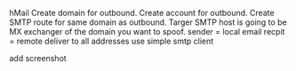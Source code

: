 hMail
Create domain for outbound.
Create account for outbound.
Create SMTP route for same domain as outbound.
Targer SMTP host is going to be MX exchanger of the domain you want to spoof.
sender = local email
recpit = remote
deliver to all addresses
use simple smtp client

add screenshot